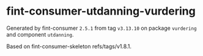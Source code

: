 # fint-consumer-utdanning-vurdering

Generated by fint-consumer `2.5.1` from tag `v3.13.10` on package `vurdering` and component `utdanning`.

Based on fint-consumer-skeleton refs/tags/v1.8.1.
